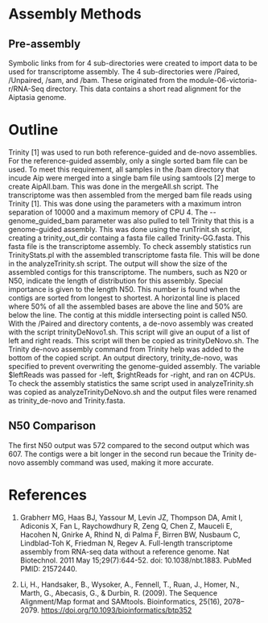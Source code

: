 # Assembly Methods

## Pre-assembly 

Symbolic links from for 4 sub-directories were created to import data to be used for transcriptome assembly. The 4 sub-directories were /Paired, /Unpaired, /sam, and /bam. These originated from the module-06-victoria-r/RNA-Seq directory. This data contains a short read alignment for the Aiptasia genome. 

# Outline

Trinity [1] was used to run both reference-guided and de-novo assemblies. For the reference-guided assembly, only a single sorted bam file can be used. To meet this requirement, all samples in the /bam directory that incude Aip were merged into a single bam file using samtools [2] merge to create AipAll.bam. This was done in the mergeAll.sh script. The transcriptome was then assembled from the merged bam file reads using Trinity [1]. This was done using the parameters with a maximum intron separation of 10000 and a maximum memory of CPU 4. The --genome_guided_bam parameter was also pulled to tell Trinity that this is a genome-guided assembly. This was done using the runTrinit.sh script, creating a trinity_out_dir containg a fasta file called Trinity-GG.fasta. This fasta file is the transcriptome assembly. To check assembly statistics run TrinityStats.pl with the assembled transcriptome fasta file. This will be done in the analyzeTrinity.sh script. The output will show the size of the assembled contigs for this transcriptome. The numbers, such as N20 or N50, indicate the length of distribution for this assembly. Special importance is given to the length N50. This number is found when the contigs are sorted from longest to shortest. A horizontal line is placed where 50% of all the assembled bases are above the line and 50% are below the line. The contig at this middle intersecting point is called N50. With the /Paired and directory contents, a de-novo assembly was created with the script trinityDeNovo1.sh. This script will give an ouput of a list of left and right reads. This script will then be copied as trinityDeNovo.sh. The Trinity de-novo assembly command from Trinity help was added to the bottom of the copied script. An output directory, trinity_de-novo, was specified to prevent overwriting the genome-guided assembly. The variable $leftReads was passed for -left, $rightReads for -right, and ran on 4CPUs. To check the assembly statistics the same script used in analyzeTrinity.sh was copied as analyzeTrinityDeNovo.sh and the output files were renamed as trinity_de-novo and Trinity.fasta.   

## N50 Comparison

The first N50 output was 572 compared to the second output which was 607. The contigs were a bit longer in the second run becaue the Trinity de-novo assembly command was used, making it more accurate. 

# References

1. Grabherr MG, Haas BJ, Yassour M, Levin JZ, Thompson DA, Amit I, Adiconis X, Fan L, Raychowdhury R, Zeng Q, Chen Z, Mauceli E, Hacohen N, Gnirke A, Rhind N, di Palma F, Birren BW, Nusbaum C, Lindblad-Toh K, Friedman N, Regev A. Full-length transcriptome assembly from RNA-seq data without a reference genome. Nat Biotechnol. 2011 May 15;29(7):644-52. doi: 10.1038/nbt.1883. PubMed PMID: 21572440.

2. Li, H., Handsaker, B., Wysoker, A., Fennell, T., Ruan, J., Homer, N., Marth, G., Abecasis, G., & Durbin, R. (2009). The Sequence Alignment/Map format and SAMtools. Bioinformatics, 25(16), 2078–2079. https://doi.org/10.1093/bioinformatics/btp352
       
